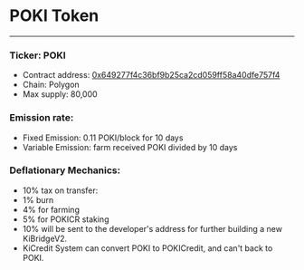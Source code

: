 # POKI Token
---

### Ticker: POKI

- Contract address: [0x649277f4c36bf9b25ca2cd059ff58a40dfe757f4](https://polygonscan.com/address/0x649277f4c36bf9b25ca2cd059ff58a40dfe757f4)
- Chain: Polygon
- Max supply: 80,000

### Emission rate:

- Fixed Emission:  0.11 POKI/block for 10 days
- Variable Emission: farm received POKI divided by 10 days

### Deflationary Mechanics:

- 10% tax on transfer: 
 - 1% burn 
 - 4% for farming
 - 5% for POKICR staking
- 10% will be sent to the developer's address for further building a new KiBridgeV2.
- KiCredit System can convert POKI to  POKICredit, and can't back to POKI.


